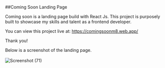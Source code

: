 ##Coming Soon Landing Page

Coming soon is a landing page build with React Js. This project is purposely built to showcase my skills and talent as a frontend developer.

You can view this project live at: https://comingsoonm8.web.app/

Thank you!

Below is a screenshot of the landing page.
<br>
<br>
![Screenshot (71)](https://user-images.githubusercontent.com/41665201/125854335-4bc26bea-77e5-4052-8885-fd734ee0e819.png)

